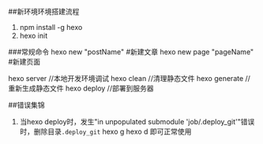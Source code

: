 ##新环境环境搭建流程
1. npm install -g hexo
2. hexo init

###常规命令
hexo new "postName" #新建文章
hexo new page "pageName" #新建页面

hexo server  //本地开发环境调试
hexo clean   //清理静态文件
hexo generate  //重新生成静态文件
hexo deploy   //部署到服务器






##错误集锦
1. 当hexo deploy时，发生"in unpopulated submodule 'job/.deploy_git'"错误时，删除目录`.deploy_git`
	hexo g
    hexo d
即可正常使用